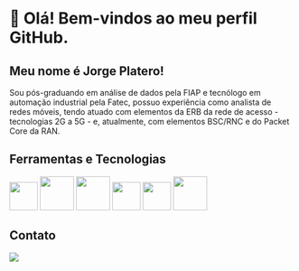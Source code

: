 # 👋 Olá! Bem-vindos ao meu perfil GitHub.
## Meu nome é Jorge Platero!

Sou pós-graduando em análise de dados pela FIAP e tecnólogo em automação industrial pela Fatec, possuo experiência como analista de redes móveis, tendo atuado com elementos da ERB da rede de acesso - tecnologias 2G a 5G - e, atualmente, com elementos BSC/RNC e do Packet Core da RAN.

## Ferramentas e Tecnologias

<img src="https://cdn.jsdelivr.net/gh/devicons/devicon@latest/icons/python/python-original-wordmark.svg" width="50" height="50"/> <img src="https://cdn.jsdelivr.net/gh/devicons/devicon@latest/icons/apachespark/apachespark-original-wordmark.svg" width="60" height="60"/> <img src="https://cdn.jsdelivr.net/gh/devicons/devicon@latest/icons/mysql/mysql-original-wordmark.svg" width="60" height="60"/> <img src="https://cdn.jsdelivr.net/gh/devicons/devicon@latest/icons/postgresql/postgresql-original.svg" width="50" height="50"/> <img src="https://avatars.githubusercontent.com/u/42988494?s=200&v=4" width="50" height="50"/> <img src="https://cdn.jsdelivr.net/gh/devicons/devicon@latest/icons/streamlit/streamlit-original-wordmark.svg" width="60" height="60"/>

## Contato
<a href="https://www.linkedin.com/in/jorgeplatero" target="_blank"><img loading="lazy" src="https://img.shields.io/badge/-LinkedIn-%230077B5?style=for-the-badge&logo=linkedin&logoColor=white" target="_blank"></a>   
